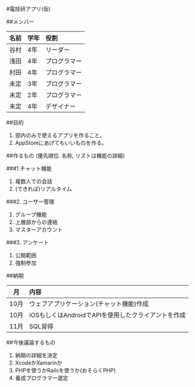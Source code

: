 #電技研アプリ(仮)

##メンバー

|名前 	|学年	|役割			|	
|:----:|:-----|:------------	|
|谷村 	|4年	| リーダー		|
|浅田	|4年	|プログラマー 	|
|村田	|4年	|プログラマー 	|
|未定|3年|プログラマー|
|未定|2年|プログラマー|
|未定	|4年	|デザイナー		|



##目的

1. 部内のみで使えるアプリを作ること。
2. AppStoreにあげてもいいものを作る。

##作るもの (優先順位. 名称, リストは機能の詳細)

###1.チャット機能

1. 複数人での会話
2. (できれば)リアルタイム

###2. ユーザー管理

1. グループ機能
2. 上層部からの連絡 
3. マスターアカウント

###3. アンケート

1. 公開範囲
2. 強制参加

##納期

|月|内容|
|:--:|:---|
|10月|ウェブアプリケーション(チャット機能)作成|
|10月|iOSもしくはAndroidでAPIを使用したクライアントを作成|
|11月|SQL習得|

##今後議論するもの

1. 納期の詳細を決定
2. XcodeかXamarinか
3. PHPを使うかRailsを使うか(おそらくPHP)
4. 養成プログラマー選定



